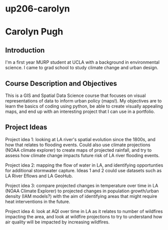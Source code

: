 # up206-carolyn

# Carolyn Pugh
 
## Introduction
I'm a first year MURP student at UCLA with a background in environmental science. I came to grad school to study climate change and urban design.  

## Course Description and Objectives
This is a GIS and Spatial Data Science course that focuses on visual representations of data to inform urban policy (maps!).  My objectives are to learn the basics of coding using python, be able to create visually appealing maps, and end up with an interesting project that I can use in a portfolio.

## Project Ideas
Project idea 1: looking at LA river's spatial evolution since the 1800s, and how that relates to flooding events. Could also use climate projections (NOAA climate explorer) to create maps of projected rainfall, and try to assess how climate change impacts future risk of LA river flooding events. 

Project idea 2: mapping the flow of water in LA, and identifying opportunties for additional stormwater capture.  Ideas 1 and 2 could use datasets such as LA River Eflows and LA GeoHub. 

Project idea 3: compare projected changes in temperature over time in LA (NOAA Climate Explorer) to projected changes in population growth/urban density (IAM models?) with the aim of identifying areas that might require heat interventions in the future. 

Project idea 4: look at AQI over time in LA as it relates to number of wildfires impacting the area, and look at wildfire projections to try to understand how air quality will be impacted by increasing wildfires. 
